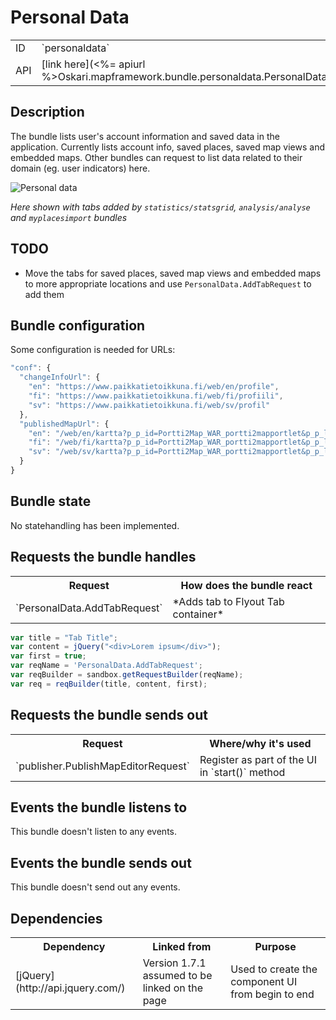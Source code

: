 # Personal Data

<table class="table">
  <tr>
    <td>ID</td><td>`personaldata`</td>
  </tr>
  <tr>
    <td>API</td><td>[link here](<%= apiurl %>Oskari.mapframework.bundle.personaldata.PersonalDataBundleInstance.html)</td>
  </tr>
</table>

## Description

The bundle lists user's account information and saved data in the application. Currently lists account info, saved places, saved map views and embedded maps. Other bundles can request to list data related to their domain (eg. user indicators) here.

![Personal data](/images/bundles/personaldata.png)

*Here shown with tabs added by `statistics/statsgrid`, `analysis/analyse` and `myplacesimport` bundles*

## TODO

* Move the tabs for saved places, saved map views and embedded maps to more appropriate locations and use `PersonalData.AddTabRequest` to add them

## Bundle configuration

Some configuration is needed for URLs:

```javascript
"conf": {
  "changeInfoUrl": {
    "en": "https://www.paikkatietoikkuna.fi/web/en/profile",
    "fi": "https://www.paikkatietoikkuna.fi/web/fi/profiili",
    "sv": "https://www.paikkatietoikkuna.fi/web/sv/profil"
  },
  "publishedMapUrl": {
    "en": "/web/en/kartta?p_p_id=Portti2Map_WAR_portti2mapportlet&p_p_lifecycle=0&p_p_state=exclusive&published=true&viewId=",
    "fi": "/web/fi/kartta?p_p_id=Portti2Map_WAR_portti2mapportlet&p_p_lifecycle=0&p_p_state=exclusive&published=true&viewId=",
    "sv": "/web/sv/kartta?p_p_id=Portti2Map_WAR_portti2mapportlet&p_p_lifecycle=0&p_p_state=exclusive&published=true&viewId="
  }  
}
```

## Bundle state

No statehandling has been implemented.

## Requests the bundle handles

<table class="table">
  <tr>
    <th>Request</th><th>How does the bundle react</th>
  </tr>
  <tr>
    <td>`PersonalData.AddTabRequest`</td><td>*Adds tab to Flyout Tab container*</td>
  </tr>
</table>

```javascript
var title = "Tab Title";
var content = jQuery("<div>Lorem ipsum</div>");
var first = true;
var reqName = 'PersonalData.AddTabRequest';
var reqBuilder = sandbox.getRequestBuilder(reqName);
var req = reqBuilder(title, content, first);
```

## Requests the bundle sends out

<table class="table">
<tr>
  <th> Request </th><th> Where/why it's used</th>
</tr>
<tr>
  <td> `publisher.PublishMapEditorRequest` </td><td> Register as part of the UI in `start()` method</td>
</tr>
</table>

## Events the bundle listens to

This bundle doesn't listen to any events.

## Events the bundle sends out

This bundle doesn't send out any events.

## Dependencies

<table class="table">
  <tr>
    <th>Dependency</th>
    <th>Linked from</th>
    <th>Purpose</th>
  </tr>
  <tr>
    <td> [jQuery](http://api.jquery.com/) </td>
    <td> Version 1.7.1 assumed to be linked on the page</td>
    <td> Used to create the component UI from begin to end</td>
  </tr>
</table>
